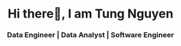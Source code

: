 <h1 align="center">Hi there👋, I am Tung Nguyen</h1>
<h3 align="center">Data Engineer | Data Analyst | Software Engineer</h3>








